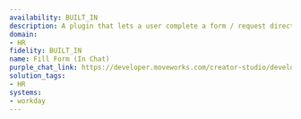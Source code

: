 ```yaml
---
availability: BUILT_IN
description: A plugin that lets a user complete a form / request directly in chat.
domain:
- HR
fidelity: BUILT_IN
name: Fill Form (In Chat)
purple_chat_link: https://developer.moveworks.com/creator-studio/developer-tools/purple-chat?conversation=%7B%22startTimestamp%22%3A%2211%3A43%2BAM%22%2C%22messages%22%3A%5B%7B%22parts%22%3A%5B%7B%22richText%22%3A%22I+need+to+submit+an+HR+request.%22%7D%5D%2C%22role%22%3A%22user%22%7D%2C%7B%22parts%22%3A%5B%7B%22richText%22%3A%22Okay%2C+I+can+help+with+that.+What+type+of+HR+request+would+you+like+to+submit%3F%22%7D%5D%2C%22role%22%3A%22assistant%22%7D%2C%7B%22parts%22%3A%5B%7B%22richText%22%3A%22Please+provide+the+following+details%3A%5Cn%5Cn%3Cb%3ERequest+Type%3A%3C%2Fb%3E+Benefits%2C+Payroll%2C+Leave+of+Absence%5Cn%3Cb%3ESubject%3A%3C%2Fb%3E+%5BBrief+description+of+the+issue%5D%5Cn%3Cb%3EDetails%3A%3C%2Fb%3E+%5BFull+description+of+the+issue%5D%5Cn%22%7D%5D%2C%22role%22%3A%22assistant%22%7D%2C%7B%22parts%22%3A%5B%7B%22richText%22%3A%22Benefits%2C+%5C%22Incorrect+deductions%5C%22%2C+I+noticed+that+my+health+insurance+deductions+are+higher+than+expected+for+this+pay+period.+Can+you+please+investigate%3F%22%7D%5D%2C%22role%22%3A%22user%22%7D%2C%7B%22parts%22%3A%5B%7B%22richText%22%3A%22Thanks.+Here%27s+a+summary+of+your+HR+request%3A%5Cn%5Cn%3Cb%3ERequest+Type%3A%3C%2Fb%3E+Benefits%5Cn%3Cb%3ESubject%3A%3C%2Fb%3E+Incorrect+deductions%5Cn%3Cb%3EDetails%3A%3C%2Fb%3E+I+noticed+that+my+health+insurance+deductions+are+higher+than+expected+for+this+pay+period.+Can+you+please+investigate%3F%5Cn%5Cn%3Cb%3EPlease+confirm+your+request%3C%2Fb%3E%22%7D%5D%2C%22role%22%3A%22assistant%22%7D%2C%7B%22parts%22%3A%5B%7B%22buttons%22%3A%5B%7B%22buttonText%22%3A%22Submit+Request%22%2C%22style%22%3A%22filled%22%7D%2C%7B%22buttonText%22%3A%22Edit+Details%22%2C%22style%22%3A%22outlined%22%7D%2C%7B%22buttonText%22%3A%22Cancel%22%2C%22style%22%3A%22outlined%22%7D%5D%7D%5D%2C%22role%22%3A%22assistant%22%7D%2C%7B%22parts%22%3A%5B%7B%22richText%22%3A%22Okay%2C+I%27m+submitting+the+request.%22%7D%5D%2C%22role%22%3A%22user%22%7D%2C%7B%22parts%22%3A%5B%7B%22richText%22%3A%22Your+HR+request+has+been+submitted+to+Workday.+The+request+number+is+HR-2024-0034.+You+will+receive+a+confirmation+shortly.%22%7D%2C%7B%22citations%22%3A%5B%7B%22citationTitle%22%3A%22HR-2024-0034%22%2C%22connectorName%22%3A%22workday%22%7D%5D%7D%5D%2C%22role%22%3A%22assistant%22%7D%5D%7D
solution_tags:
- HR
systems:
- workday
---
```


